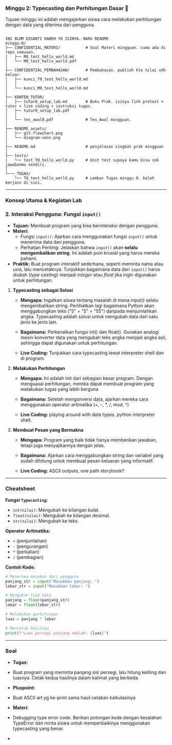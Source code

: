 ### Minggu 2: Typecasting dan Perhitungan Dasar 📝

Tujuan minggu ini adalah mengajarkan siswa cara melakukan perhitungan dengan data yang diterima dari pengguna.


```

INI BLOM DIGANTI KABEH YO ISINYA. BARU README
minggu-0/
├── CONFIDENTIAL_MATERI/           # Soal Materi mingguan. cuma ada di repo semuaan.      
│   ├── M0_test_hello_world.md           
│   └── M0_test_hello_world.pdf  
│ 
├── CONFIDENTIAL_PEMBAHASAN/       # Pembahasan. publish klo nilai udh keluar.         
│   ├── kunci_T0_test_hello_world.md   
│   │   
│   └── kunci_M0_test_hello_world.md    
│  
├── KONTEN_TUTOR/                   
│   ├── tutor0_setup_lab.md        # Buku Prak. isinya link pretest + tutor + live coding + instruksi tugas.
│   ├── tutor0_setup_lab.pdf      
│   │   
│   └── tes_awal0.pdf              # Tes_Awal mingguan.      
│   
├── README_assets/                 
│   ├── git-flowchart.png
│   └── diagram-venv.png
│
├── README.md                      # penjelasan singkat prak mingguan                       
│ 
├── tests/
│   └── test_T0_hello_world.py     # Unit test supaya kamu bisa cek jawabanmu sendiri.
│            
└─── TUGAS/                   
    └── T0_test_hello_world.py     # Lembar Tugas minggu 0. boleh kerjain di sini.
```

---

### Konsep Utama & Kegiatan Lab

### 2. Interaksi Pengguna: Fungsi `input()`
* **Tujuan:** Membuat program yang bisa berinteraksi dengan pengguna.
* **Materi:**
    * Fungsi `input()`: Ajarkan cara menggunakan fungsi `input()` untuk menerima data dari pengguna.
    * Perhatian Penting: Jelaskan bahwa `input()` akan **selalu mengembalikan string**. Ini adalah poin krusial yang harus mereka pahami.
* **Praktik:** Buat program interaktif sederhana, seperti meminta nama atau usia, lalu mencetaknya. Tunjukkan bagaimana data dari `input()` harus diubah (*type casting*) menjadi *integer* atau *float* jika ingin digunakan untuk perhitungan.

1. **Typecasting sebagai Solusi**  
   
   * **Mengapa:** Ingatkan siswa tentang masalah di mana input() selalu mengembalikan string. Perlihatkan lagi bagaimana Python akan menggabungkan teks ("5" + "5" = "55") daripada menjumlahkan angka. Typecasting adalah solusi untuk mengubah data dari satu jenis ke jenis lain.  
   
   * **Bagaimana:** Perkenalkan fungsi int() dan float(). Gunakan analogi mesin konverter data yang mengubah teks angka menjadi angka asli, sehingga dapat digunakan untuk perhitungan.  
   
   * **Live Coding:** Tunjukkan cara typecasting lewat interpreter shell dan di program.  

2. **Melakukan Perhitungan**  
   
   * **Mengapa:** Ini adalah inti dari sebagian besar program. Dengan menguasai perhitungan, mereka dapat membuat program yang melakukan tugas yang lebih berguna
   
   * **Bagaimana:** Setelah mengonversi data, ajarkan mereka cara menggunakan operator aritmatika (+, -, *, /, mod, ^)  
   
   * **Live Coding:** playing around with data types. python interpreter shell.

3. **Membuat Pesan yang Bermakna**  

   * **Mengapa:** Program yang baik tidak hanya memberikan jawaban, tetapi juga menyajikannya dengan jelas.
   
   * **Bagaimana:** Ajarkan cara menggabungkan string dan variabel yang sudah dihitung untuk membuat pesan keluaran yang informatif.  
   
   * **Live Coding:** ASCII outputs, one path storybook?
---

### Cheatsheet


**Fungsi `Typecasting`:**

  * `int(nilai)`: Mengubah ke bilangan bulat.
  * `float(nilai)`: Mengubah ke bilangan desimal.
  * `str(nilai)`: Mengubah ke teks.

**Operator Aritmatika:**

  * `+` (penjumlahan)
  * `-` (pengurangan)
  * `*` (perkalian)
  * `/` (pembagian)

**Contoh Kode:**

```python
# Menerima masukan dari pengguna
panjang_str = input("Masukkan panjang: ")
lebar_str = input("Masukkan lebar: ")

# Mengubah tipe data
panjang = float(panjang_str)
lebar = float(lebar_str)

# Melakukan perhitungan
luas = panjang * lebar

# Mencetak hasilnya
print(f"Luas persegi panjang adalah: {luas}")
```


---

### Soal

* **Tugas:** 
*  Buat program yang meminta panjang sisi persegi, lalu hitung keliling dan luasnya. Cetak kedua hasilnya dalam kalimat yang berbeda. 

* **Pluspoint:** 
* Buat ASCII art yg ke-print sama hasil cetakan kalkulasinya

* **Materi:** 
* Debugging type error code. Berikan potongan kode dengan kesalahan TypeError dan minta siswa untuk memperbaikinya menggunakan typecasting yang benar.
* 
